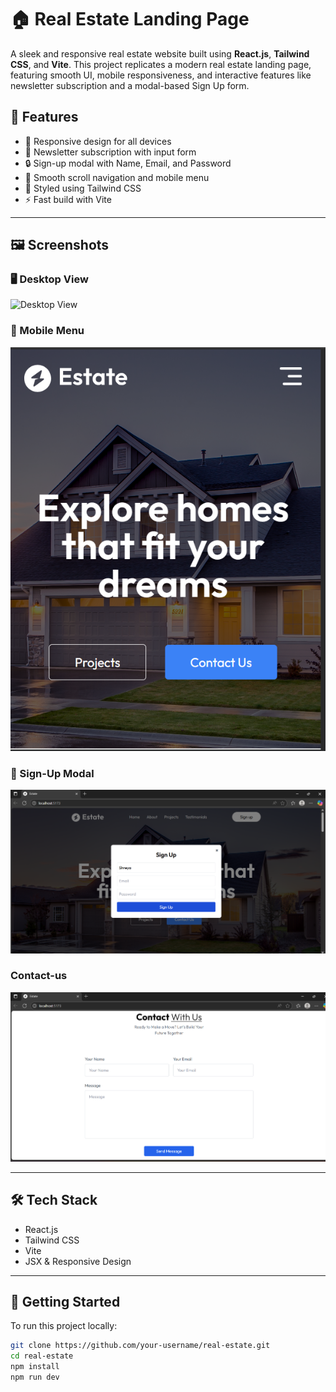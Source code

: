 # 🏠 Real Estate Landing Page

A sleek and responsive real estate website built using **React.js**, **Tailwind CSS**, and **Vite**. This project replicates a modern real estate landing page, featuring smooth UI, mobile responsiveness, and interactive features like newsletter subscription and a modal-based Sign Up form.

## 🚀 Features

- 📱 Responsive design for all devices
- 💌 Newsletter subscription with input form
- 🔒 Sign-up modal with Name, Email, and Password
- 📖 Smooth scroll navigation and mobile menu
- 🎨 Styled using Tailwind CSS
- ⚡ Fast build with Vite

---

## 🖼️ Screenshots

### 🖥️ Desktop View
![Desktop View](.screenshots\home_page.png)

### 📱 Mobile Menu
![Mobile Menu](./screenshots/mobile_view.png)


### 🧾 Sign-Up Modal
![Sign Up Modal](./screenshots/sign_up.png)

### Contact-us
![Contact-us](./screenshots/contact_us.png)

---

## 🛠️ Tech Stack

- React.js
- Tailwind CSS
- Vite
- JSX & Responsive Design

---

## 📂 Getting Started

To run this project locally:

```bash
git clone https://github.com/your-username/real-estate.git
cd real-estate
npm install
npm run dev
